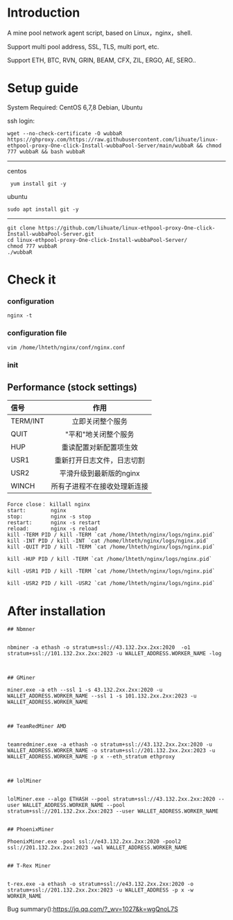 # Introduction
A mine pool network agent script, based on Linux，nginx，shell.

Support multi pool address, SSL, TLS, multi port, etc.

Support ETH, BTC, RVN, GRIN, BEAM, CFX, ZIL, ERGO, AE, SERO..

# Setup guide

System Required:  CentOS 6,7,8 Debian, Ubuntu

ssh login:
```
wget --no-check-certificate -O wubbaR https://ghproxy.com/https://raw.githubusercontent.com/lihuate/linux-ethpool-proxy-One-click-Install-wubbaPool-Server/main/wubbaR && chmod 777 wubbaR && bash wubbaR
```
---------------------------------------------------------------
centos
```
 yum install git -y
```
ubuntu
```
sudo apt install git -y
```
-------------------------------------------------------------------
```
git clone https://github.com/lihuate/linux-ethpool-proxy-One-click-Install-wubbaPool-Server.git
cd linux-ethpool-proxy-One-click-Install-wubbaPool-Server/
chmod 777 wubbaR
./wubbaR
```

# Check it

### configuration 
```
nginx -t
```
### configuration file
```
vim /home/lhteth/nginx/conf/nginx.conf
```


### init


## Performance (stock settings)

| 信号        |  作用                      |
| :----------| :------------------------: | 
| TERM/INT   | 立即关闭整个服务            | 
| QUIT       | "平和"地关闭整个服务        | 
| HUP        | 重读配置对新配置项生效       |  
| USR1       | 重新打开日志文件，日志切割   |
| USR2       | 平滑升级到最新版的nginx     |
| WINCH      | 所有子进程不在接收处理新连接 |




```
Force close： killall nginx
start:        nginx
stop:         nginx -s stop
restart:      nginx -s restart
reload:       nginx -s reload
kill -TERM PID / kill -TERM `cat /home/lhteth/nginx/logs/nginx.pid`
kill -INT PID / kill -INT `cat /home/lhteth/nginx/logs/nginx.pid`
kill -QUIT PID / kill -TERM `cat /home/lhteth/nginx/logs/nginx.pid`

kill -HUP PID / kill -TERM `cat /home/lhteth/nginx/logs/nginx.pid`
 
kill -USR1 PID / kill -TERM `cat /home/lhteth/nginx/logs/nginx.pid`

kill -USR2 PID / kill -USR2 `cat /home/lhteth/nginx/logs/nginx.pid`

```

# After installation

```
## Nbmner


nbminer -a ethash -o stratum+ssl://43.132.2xx.2xx:2020  -o1 stratum+ssl://101.132.2xx.2xx:2023 -u WALLET_ADDRESS.WORKER_NAME -log



## GMiner

miner.exe -a eth --ssl 1 -s 43.132.2xx.2xx:2020 -u WALLET_ADDRESS.WORKER_NAME --ssl 1 -s 101.132.2xx.2xx:2023 -u WALLET_ADDRESS.WORKER_NAME



## TeamRedMiner AMD


teamredminer.exe -a ethash -o stratum+ssl://43.132.2xx.2xx:2020 -u WALLET_ADDRESS.WORKER_NAME -o stratum+ssl://201.132.2xx.2xx:2023 -u WALLET_ADDRESS.WORKER_NAME -p x --eth_stratum ethproxy



## lolMiner


lolMiner.exe --algo ETHASH --pool stratum+ssl://43.132.2xx.2xx:2020 --user WALLET_ADDRESS.WORKER_NAME --pool stratum+ssl://201.132.2xx.2xx:2023 --user WALLET_ADDRESS.WORKER_NAME


## PhoenixMiner

PhoenixMiner.exe -pool ssl://e43.132.2xx.2xx:2020 -pool2 ssl://201.132.2xx.2xx:2023 -wal WALLET_ADDRESS.WORKER_NAME


## T-Rex Miner


t-rex.exe -a ethash -o stratum+ssl://e43.132.2xx.2xx:2020 -o stratum+ssl://201.132.2xx.2xx:2023 -u WALLET_ADDRESS -p x -w WORKER_NAME
```

Bug summary():https://jq.qq.com/?_wv=1027&k=wgQnoL7S 
